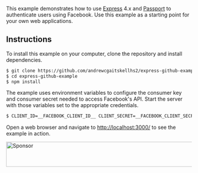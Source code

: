 This example demonstrates how to use [Express](http://expressjs.com/) 4.x and
[Passport](http://passportjs.org/) to authenticate users using Facebook.  Use
this example as a starting point for your own web applications.

## Instructions

To install this example on your computer, clone the repository and install
dependencies.

```bash
$ git clone https://github.com/andrewcgaitskellhs2/express-github-example.git
$ cd express-github-example
$ npm install
```

The example uses environment variables to configure the consumer key and
consumer secret needed to access Facebook's API.  Start the server with those
variables set to the appropriate credentials.

```bash
$ CLIENT_ID=__FACEBOOK_CLIENT_ID__ CLIENT_SECRET=__FACEBOOK_CLIENT_SECRET__ node server.js
```

Open a web browser and navigate to [http://localhost:3000/](http://localhost:3000/)
to see the example in action.

<a target='_blank' rel='nofollow' href='https://app.codesponsor.io/link/vK9dyjRnnWsMzzJTQ57fRJpH/passport/express-4.x-facebook-example'>  <img alt='Sponsor' width='888' height='68' src='https://app.codesponsor.io/embed/vK9dyjRnnWsMzzJTQ57fRJpH/passport/express-4.x-facebook-example.svg' /></a>
